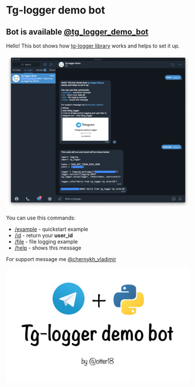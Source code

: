 #  Tg-logger demo bot
## Bot is available [@tg_logger_demo_bot](https://t.me/tg_logger_demo_bot)

Hello! This bot shows how [tg-logger library](https://github.com/otter18/tg_logger) works and helps to set it up.

![exp_img](https://raw.githubusercontent.com/otter18/tg-logger-demo-bot/main/img/exp.png)

You can use this commands:
- [/example](tg://msg?text=%2Fexample&to=tg_logger_demo_bot) - quickstart example
- [/id](tg://msg?text=%2Fid&to=tg_logger_demo_bot) - return your **user_id**
- [/file](tg://msg?text=%2Ffile&to=tg_logger_demo_bot) - file logging example
- [/help](tg://msg?text=%2Fhelp&to=tg_logger_demo_bot) - shows this message

For support message me [@chernykh_vladimir](http://t.me/chernykh_vladimir)

![logo](https://raw.githubusercontent.com/otter18/tg-logger-demo-bot/main/img/logo1.jpeg)
